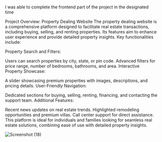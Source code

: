 I was able to complete the frontend part of the project in the designated time

Project Overview: Property Dealing Website
The property dealing website is a comprehensive platform designed to facilitate real estate transactions, including buying, selling, and renting properties. Its features aim to enhance user experience and provide detailed property insights. Key functionalities include:

Property Search and Filters:

Users can search properties by city, state, or pin code.
Advanced filters for price range, number of bedrooms, bathrooms, and area.
Interactive Property Showcase:

A slider showcasing premium properties with images, descriptions, and pricing details.
User-Friendly Navigation:

Dedicated sections for buying, selling, renting, financing, and contacting the support team.
Additional Features:

Recent news updates on real estate trends.
Highlighted remodeling opportunities and premium villas.
Call center support for direct assistance.
This platform is ideal for individuals and families looking for seamless real estate solutions, combining ease of use with detailed property insights.


![Screenshot (18)](https://github.com/user-attachments/assets/1b199fc4-433c-4c64-a1ec-229cad465c39)
